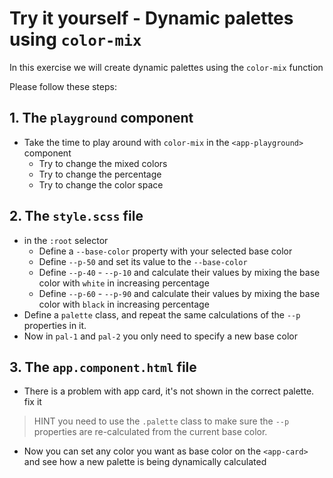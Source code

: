 # Try it yourself - Dynamic palettes using `color-mix`
In this exercise we will create dynamic palettes using the `color-mix` function

Please follow these steps: 

## 1. The `playground` component
- Take the time to play around with `color-mix` in the `<app-playground>` component
  - Try to change the mixed colors
  - Try to change the percentage
  - Try to change the color space

## 2. The `style.scss` file
- in the `:root` selector
  - Define a `--base-color` property with your selected base color
  - Define `--p-50` and set its value to the `--base-color`
  - Define `--p-40` - `--p-10` and calculate their values by mixing the base color with `white` in increasing percentage
  - Define `--p-60` - `--p-90` and calculate their values by mixing the base color with `black` in increasing percentage
- Define a `palette` class, and repeat the same calculations of the `--p` properties in it.
- Now in `pal-1` and `pal-2` you only need to specify a new base color

## 3. The `app.component.html` file
- There is a problem with app card, it's not shown in the correct palette. fix it
>HINT you need to use the `.palette` class to make sure the `--p` properties are re-calculated from the current base color.

- Now you can set any color you want as base color on the `<app-card>` and see how a new palette is being dynamically calculated